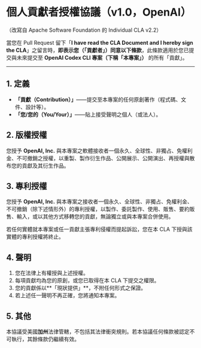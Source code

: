 # 個人貢獻者授權協議（v1.0，OpenAI）

（改寫自 Apache Software Foundation 的 Individual CLA v2.2）

當您在 Pull Request 留下「**I have read the CLA Document and I hereby sign the CLA**」之留言時，**即表示您（「貢獻者」）同意以下條款**，此條款適用於您已提交與未來提交至 **OpenAI Codex CLI 專案（下稱「本專案」）** 的所有「貢獻」。

---

## 1. 定義
- **「貢獻（Contribution）」**——提交至本專案的任何原創著作（程式碼、文件、設計等）。
- **「您/您的（You/Your）」**——貼上接受聲明之個人（或法人）。

## 2. 版權授權
您授予 **OpenAI, Inc.** 與本專案之軟體接收者一個永久、全球性、非獨占、免權利金、不可撤銷之授權，以重製、製作衍生作品、公開展示、公開演出、再授權與散布您的貢獻及其衍生作品。

## 3. 專利授權
您授予 **OpenAI, Inc.** 與本專案之接收者一個永久、全球性、非獨占、免權利金、不可撤銷（除下述情形外）的專利授權，以製作、委託製作、使用、販售、要約販售、輸入，或以其他方式移轉您的貢獻，無論獨立或與本專案合併使用。

若任何實體就本專案或任一貢獻主張專利侵權而提起訴訟，您在本 CLA 下授與該實體的專利授權將終止。

## 4. 聲明
1. 您在法律上有權授與上述授權。
2. 每項貢獻均為您的原創，或您已取得在本 CLA 下提交之權限。
3. 您的貢獻係以**「現狀提供」**，不附任何形式之保證。
4. 若上述任一聲明不再正確，您將通知本專案。

## 5. 其他
本協議受美國**加州**法律管轄，不包括其法律衝突規則。若本協議任何條款被認定不可執行，其餘條款仍繼續有效。
